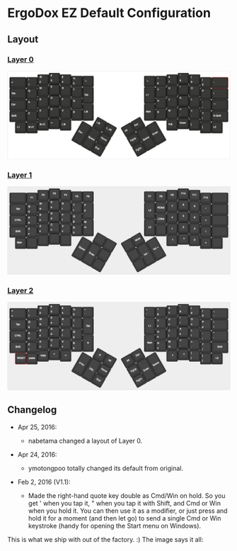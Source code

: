 # ErgoDox EZ Default Configuration
## Layout

### [Layer 0](http://goo.gl/xslWNU)
![Layer 0](keyboard-layout-L0.png)

### [Layer 1](http://goo.gl/tBx58O)
![Layer 1](keyboard-layout-L1.png)

### [Layer 2](http://goo.gl/oaVnRZ)
![Layer 2](keyboard-layout-L2.png)

## Changelog

* Apr 25, 2016:
  * nabetama changed a layout of Layer 0.

* Apr 24, 2016:
  * ymotongpoo totally changed its default from original.

* Feb 2, 2016 (V1.1): 
  * Made the right-hand quote key double as Cmd/Win on hold. So you get ' when you tap it, " when you tap it with Shift, and Cmd or Win when you hold it. You can then use it as a modifier, or just press and hold it for a moment (and then let go) to send a single Cmd or Win keystroke (handy for opening the Start menu on Windows).

This is what we ship with out of the factory. :) The image says it all:


